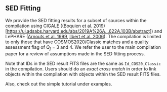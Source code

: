 ## SED Fitting

We provide the SED fitting results for a subset of sources within the compilation using CIGALE ((Boquien et al. 2019)[https://ui.adsabs.harvard.edu/abs/2019A%26A...622A.103B/abstract]) and LePHARE ([Arnouts et al. 1999](https://ui.adsabs.harvard.edu/abs/1999MNRAS.310..540A/abstract), [Ilbert et al. 2006](https://ui.adsabs.harvard.edu/abs/2006A%26A...457..841I/abstract)). The compilation is limited to only those that have COSMOS2020/Classic matches and a quality assessment flag of *Q<sub>f</sub>* = 3 and 4. We refer the user to the main compilation paper for a review of assumptions made in the SED fitting process.

Note that IDs in the SED result FITS files are the same as `Id_COS20_Classic` in the compilation. Users should do an *exact cross match* in order to link objects within the compilation with objects within the SED result FITS files.

Also, check out the simple tutorial under examples.